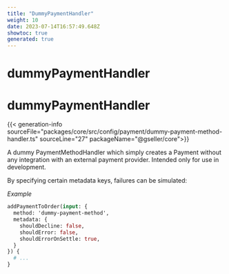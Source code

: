 ```yaml
---
title: "DummyPaymentHandler"
weight: 10
date: 2023-07-14T16:57:49.648Z
showtoc: true
generated: true
---
```

<!-- This file was generated from the Vendure source. Do not modify. Instead, re-run the "docs:build" script -->

# dummyPaymentHandler
<div class="symbol">


# dummyPaymentHandler

{{< generation-info sourceFile="packages/core/src/config/payment/dummy-payment-method-handler.ts" sourceLine="27" packageName="@gseller/core">}}

A dummy PaymentMethodHandler which simply creates a Payment without any integration
with an external payment provider. Intended only for use in development.

By specifying certain metadata keys, failures can be simulated:

*Example*

```GraphQL
addPaymentToOrder(input: {
  method: 'dummy-payment-method',
  metadata: {
    shouldDecline: false,
    shouldError: false,
    shouldErrorOnSettle: true,
  }
}) {
  # ...
}
```

</div>
